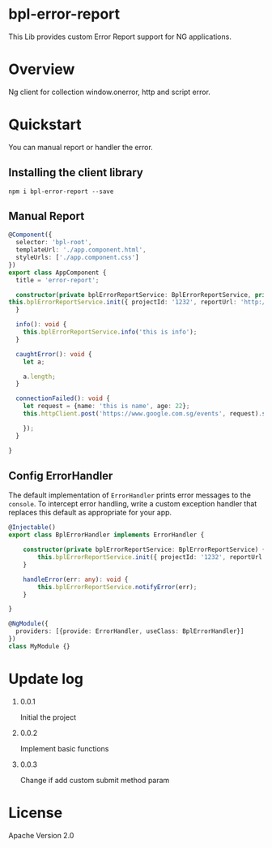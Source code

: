 # bpl-error-report

This Lib provides custom Error Report support for NG applications.

# Overview

Ng client for collection window.onerror, http and script error.

# Quickstart

You can manual report or handler the error.



## Installing the client library

`npm i bpl-error-report --save`



## Manual Report



```typescript
@Component({
  selector: 'bpl-root',
  templateUrl: './app.component.html',
  styleUrls: ['./app.component.css']
})
export class AppComponent {
  title = 'error-report';

  constructor(private bplErrorReportService: BplErrorReportService, private httpClient: HttpClient) {
this.bplErrorReportService.init({ projectId: '1232', reportUrl: 'http://localhost:7001/event' });
  }

  info(): void {
    this.bplErrorReportService.info('this is info');
  }

  caughtError(): void {
    let a;

    a.length;
  }

  connectionFailed(): void {
    let request = {name: 'this is name', age: 22};
    this.httpClient.post('https://www.google.com.sg/events', request).subscribe(el => {

    });
  }

}
```



## Config ErrorHandler

The default implementation of `ErrorHandler` prints error messages to the `console`. To intercept error handling, write a custom exception handler that replaces this default as appropriate for your app.

```typescript
@Injectable()
export class BplErrorHandler implements ErrorHandler {

    constructor(private bplErrorReportService: BplErrorReportService) {
        this.bplErrorReportService.init({ projectId: '1232', reportUrl: 'http://localhost:7001/event' });
    }

    handleError(err: any): void {
        this.bplErrorReportService.notifyError(err);
    }

}

@NgModule({
  providers: [{provide: ErrorHandler, useClass: BplErrorHandler}]
})
class MyModule {}
```



# Update log

1. 0.0.1

   Initial the project

2. 0.0.2

   Implement basic functions

3. 0.0.3

   Change if add custom submit method param



# License

Apache Version 2.0